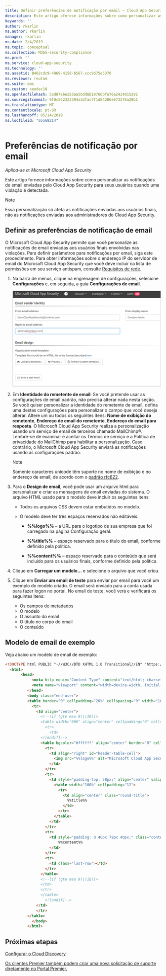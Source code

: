 ```yaml
---
title: Definir preferências de notificação por email – Cloud App Security | Microsoft Docs
description: Este artigo oferece informações sobre como personalizar as notificações de email enviadas pelo Cloud App Security.
keywords: ''
author: rkarlin
ms.author: rkarlin
manager: rkarlin
ms.date: 2/4/2019
ms.topic: conceptual
ms.collection: M365-security-compliance
ms.prod: ''
ms.service: cloud-app-security
ms.technology: ''
ms.assetid: 8402cdc9-4969-4150-b567-ccc9d75e5370
ms.reviewer: reutam
ms.suite: ems
ms.custom: seodec18
ms.openlocfilehash: 5ad87ebe283aa5bdd6b19766bfa76a2424015291
ms.sourcegitcommit: 9f0c562322394a3dfac7f1d84286e673276a28b1
ms.translationtype: MT
ms.contentlocale: pt-BR
ms.lasthandoff: 05/14/2019
ms.locfileid: "65568214"
---
```

# <a name="email-notification-preferences"></a>Preferências de notificação por email

*Aplica-se a: Microsoft Cloud App Security*

Este artigo fornece informações sobre como personalizar as notificações de email enviadas pelo Cloud App Security para seus usuários quando uma violação é detectada.

> [!NOTE]
> Essa personalização só afeta as notificações enviadas aos usuários finais, não as notificações enviadas aos administradores do Cloud App Security.

## <a name="mailsettings"></a> Definir as preferências de notificação de email  

 O Microsoft Cloud App Security permite que você personalize as notificações de email enviadas aos usuários finais envolvidas nas violações. Para definir parâmetros para notificações por email, siga este procedimento. Para obter informações sobre o endereço IP do servidor de email do Microsoft Cloud App Security que você deve incluir na lista de permissões em seu serviço antispam, consulte [Requisitos de rede](network-requirements.md).

1. Na barra de menus, clique na engrenagem de configurações, selecione **Configurações** e, em seguida, a guia **Configurações de email**.  

   ![configurações de email](./media/mail-settings-config.png)

2. Em **Identidade do remetente de email**: Se você pretende usar as configurações de email padrão, não precisa alterar nada nesta seção. Se você quiser personalizar a identidade do remetente de email, defina uma destas configurações para personalizar o campo que você deseja alterar. Altere um ou todos os seguintes itens: **Nome de exibição do remetente**, **Endereço de email do remetente**, **Endereço de email para resposta**. O Microsoft Cloud App Security realiza a personalização usando um serviço de email de terceiros chamado MailChimp®. Lembre-se de examinar e aceitar os Termos de serviço e a Política de privacidade do MailChimp para habilitar a personalização. Caso contrário, o Microsoft Cloud App Security enviará as notificações usando as configurações padrão.
 
   > [!NOTE]
   > Somente caracteres unicode têm suporte no nome de exibição e no endereço de email, de acordo com o [padrão rfc822](https://www.rfc-editor.org/rfc/rfc822.txt).

  
3. Para o **Design de email**, você pode usar um arquivo html para personalizar e criar as mensagens de email enviadas do sistema. O arquivo HTML usado para o modelo deve incluir os seguintes itens:  
  
   - Todos os arquivos CSS devem estar embutidos no modelo.  
  
   - O modelo deve ter três espaços reservados não editáveis:  
  
        - **%%logo%%** – a URL para o logotipo de sua empresa que foi carregado na página Configuração geral.  
  
        - **%%title%%** – espaço reservado para o título do email, conforme definido pela política.  

        - **%%content%%** – espaço reservado para o conteúdo que será incluído para os usuários finais, conforme definido pela política.  

4. Clique em **Carregar um modelo...** e selecione o arquivo que você criou. 

5. Clique em **Enviar um email de teste** para enviar por email para você um exemplo do modelo criado. O email será enviado para a conta usada para fazer logon no portal. No email de teste, você verá e verificará os seguintes itens:
    - Os campos de metadados
    - O modelo
    - O assunto do email
    - O título no corpo do email
    - O conteúdo

## <a name="sample-email-template"></a>Modelo de email de exemplo

Veja abaixo um modelo de email de exemplo:

```html
<!DOCTYPE html PUBLIC "-//W3C//DTD XHTML 1.0 Transitional//EN" "https://www.w3.org/TR/xhtml1/DTD/xhtml1-transitional.dtd">
  <html>  
       <head>  
            <meta http-equiv="Content-Type" content="text/html; charset=UTF-8"/>  
            <meta name="viewport" content="width=device-width, initial-scale=1.0"/>  
          </head>  
          <body class="end-user">  
          <table border="0" cellpadding="20%" cellspacing="0" width="100%" id="background-table">  
            <tr>  
              <td align="center">  
                <!--[if (gte mso 9)|(IE)]>  
                <table width="600" align="center" cellpadding="0" cellspacing="0" border="0">  
                  <tr>  
                    <td>  
                <![endif]-->  
                <table bgcolor="#ffffff" align="center" border="0" cellpadding="0" cellspacing="0" style="padding-bottom: 40px;" id="container-table">  
                  <tr>  
                    <td align="right" id="header-table-cell">  
                      <img src="%%logo%%" alt="Microsoft Cloud App Security" id="org-logo" />  
                    </td>  
                  </tr>  
                  <tr>  
                    <td style="padding-top: 58px;" align="center" valign="top">  
                      <table width="100%" cellpadding="12">  
                        <tr>  
                          <td align="center" class="round-title">  
                            %%title%%  
                          </td>  
                        </tr>  
                      </table>  
                    </td>  
                  </tr>  
                  <tr>  
                    <td style="padding: 0 40px 79px 40px;" class="content-table-cell" align="left" valign="top">  
                        %%content%%  
                    </td>  
                  </tr>  
                  <tr>  
                    <td class="last-row"></td>  
                  </tr>  
                </table>  
                <!--[if (gte mso 9)|(IE)]>  
                </td>  
                </tr>  
                </table>  
                  <![endif]-->  
              </td>  
              </tr>  
          </table>  
            </body>  
          </html>  
```

## <a name="next-steps"></a>Próximas etapas

[Configurar o Cloud Discovery](set-up-cloud-discovery.md)   

[Os clientes Premier também podem criar uma nova solicitação de suporte diretamente no Portal Premier.](https://premier.microsoft.com/)  
  
  
